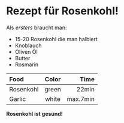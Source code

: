 # Rezept für Rosenkohl!

Als *ersters* braucht man:
- 15-20 Rosenkohl die man halbiert
- Knoblauch
- Oliven Öl
- Butter
- Rosmarin

| Food    |  Color  |  Time  |
|:--------|:-------:|-------:|
|Rosenkohl| green   | 22min  |
|Garlic   |  white  |max.7min|

**Rosenkohl ist gesund!**



